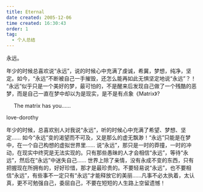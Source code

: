 ```yaml
---
title: Eternal 
date created: 2005-12-06
time created: 16:30:43
order: 1
tag:
  - 个人总结
---
```


永远。

年少的时候总喜欢说“永远”，说的时候心中充满了虔诚，希冀，梦想，纯净，坚定。如今，“永远”不断被自己一手摧毁，还怎么能再如此无惧坚定地说“永远”？！ “永远”似乎只是一个美好的梦，最可怕的，不是醒来后发现自己做了一个残酷的恶梦，而是自己一直在梦中却以为是现实，是不是有点象《Matrix》?

     The matrix has you......

love-dorothy

年少的时候，总喜欢别人对我说“永远”，听的时候心中充满了希望、梦想、坚定…… 如今“永远”变的渴望而不可及，又是那么的虚无飘渺！“永远”只能是在梦中，在一个自己构想的虚拟世界里…… 说“永远”，那只是一时的莽撞，一时的冲动，在现实中终究是无法实现的。只有那些愚昧的人才会相信“永远”，等待“永远”，然后在“永远”中迷失自己…… 世界上除了亲情，没有永成不变的东西，只有把握现在所拥有的，好好珍惜，那才是最珍贵的。不要轻易说“永远”，也不要相信“永远”，有些事不一定只有“永远”才能释放它的美丽……凡事不必太执着，太认真，更不可勉强自己，委屈自己，不要在短短的人生路上空留遗憾！